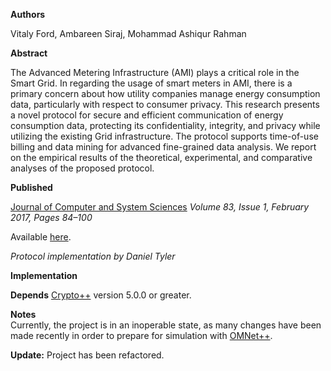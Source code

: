 **Authors**

Vitaly Ford, Ambareen Siraj, Mohammad Ashiqur Rahman
	
**Abstract**

The Advanced Metering Infrastructure (AMI) plays a critical role in the Smart Grid. In regarding the usage of smart meters in AMI, there is a primary concern about how utility companies manage energy consumption data, particularly with respect to consumer privacy. This research presents a novel protocol for secure and efficient communication of energy consumption data, protecting its confidentiality, integrity, and privacy while utilizing the existing Grid infrastructure. The protocol supports time-of-use billing and data mining for advanced fine-grained data analysis. We report on the empirical results of the theoretical, experimental, and comparative analyses of the proposed protocol.

**Published**


[Journal of Computer and System Sciences](http://www.sciencedirect.com/science/article/pii/S0022000016300472)
*Volume 83, Issue 1, February 2017, Pages 84–100*

Available [here](https://www.researchgate.net/publication/305077004_Secure_and_efficient_protection_of_consumer_privacy_in_Advanced_Metering_Infrastructure_supporting_fine-grained_data_analysis).


*Protocol implementation by Daniel Tyler*

**Implementation**

**Depends**
[Crypto++](http://cryptopp.com/) version 5.0.0 or greater.

**Notes**	
Currently, the project is in an inoperable state, as many changes have been made recently in order to prepare for simulation with [OMNet++](https://omnetpp.org/).

**Update:** Project has been refactored.